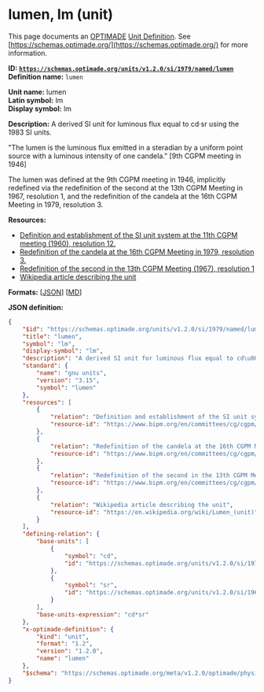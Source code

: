 # lumen, lm (unit)
This page documents an [OPTIMADE](https://www.optimade.org/) [Unit Definition](https://schemas.optimade.org/#definitions). See [https://schemas.optimade.org/](https://schemas.optimade.org/) for more information.

**ID: [`https://schemas.optimade.org/units/v1.2.0/si/1979/named/lumen`](https://schemas.optimade.org/units/v1.2.0/si/1979/named/lumen)**  
**Definition name:** `lumen`

**Unit name:** lumen  
**Latin symbol:** lm  
**Display symbol:** lm  
  
**Description:** A derived SI unit for luminous flux equal to cd·sr using the 1983 SI units.

"The lumen is the luminous flux emitted in a steradian by a uniform point source with a luminous intensity of one candela." [9th CGPM meeting in 1946]

The lumen was defined at the 9th CGPM meeting in 1946, implicitly redefined via the redefinition of the second at the 13th CGPM Meeting in 1967, resolution 1, and the redefinition of the candela at the 16th CGPM Meeting in 1979, resolution 3.

**Resources:**

- [Definition and establishment of the SI unit system at the 11th CGPM meeting (1960), resolution 12.](https://www.bipm.org/en/committees/cg/cgpm/11-1960/resolution-12)
- [Redefinition of the candela at the 16th CGPM Meeting in 1979, resolution 3.](https://www.bipm.org/en/committees/cg/cgpm/16-1979/resolution-3)
- [Redefinition of the second in the 13th CGPM Meeting (1967), resolution 1](https://www.bipm.org/en/committees/cg/cgpm/13-1967/resolution-1)
- [Wikipedia article describing the unit](https://en.wikipedia.org/wiki/Lumen_(unit))


**Formats:** [[JSON](lumen.json)] [[MD](lumen.md)]

**JSON definition:**

``` json
{
    "$id": "https://schemas.optimade.org/units/v1.2.0/si/1979/named/lumen",
    "title": "lumen",
    "symbol": "lm",
    "display-symbol": "lm",
    "description": "A derived SI unit for luminous flux equal to cd\u00b7sr using the 1983 SI units.\n\n\"The lumen is the luminous flux emitted in a steradian by a uniform point source with a luminous intensity of one candela.\" [9th CGPM meeting in 1946]\n\nThe lumen was defined at the 9th CGPM meeting in 1946, implicitly redefined via the redefinition of the second at the 13th CGPM Meeting in 1967, resolution 1, and the redefinition of the candela at the 16th CGPM Meeting in 1979, resolution 3.",
    "standard": {
        "name": "gnu units",
        "version": "3.15",
        "symbol": "lumen"
    },
    "resources": [
        {
            "relation": "Definition and establishment of the SI unit system at the 11th CGPM meeting (1960), resolution 12.",
            "resource-id": "https://www.bipm.org/en/committees/cg/cgpm/11-1960/resolution-12"
        },
        {
            "relation": "Redefinition of the candela at the 16th CGPM Meeting in 1979, resolution 3.",
            "resource-id": "https://www.bipm.org/en/committees/cg/cgpm/16-1979/resolution-3"
        },
        {
            "relation": "Redefinition of the second in the 13th CGPM Meeting (1967), resolution 1",
            "resource-id": "https://www.bipm.org/en/committees/cg/cgpm/13-1967/resolution-1"
        },
        {
            "relation": "Wikipedia article describing the unit",
            "resource-id": "https://en.wikipedia.org/wiki/Lumen_(unit)"
        }
    ],
    "defining-relation": {
        "base-units": [
            {
                "symbol": "cd",
                "id": "https://schemas.optimade.org/units/v1.2.0/si/1979/base/candela"
            },
            {
                "symbol": "sr",
                "id": "https://schemas.optimade.org/units/v1.2.0/si/1960/supplementary/steradian"
            }
        ],
        "base-units-expression": "cd*sr"
    },
    "x-optimade-definition": {
        "kind": "unit",
        "format": "1.2",
        "version": "1.2.0",
        "name": "lumen"
    },
    "$schema": "https://schemas.optimade.org/meta/v1.2.0/optimade/physical_unit_definition.md"
}
```